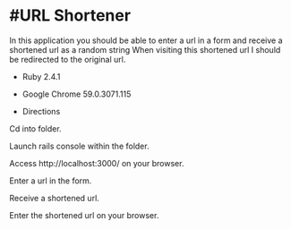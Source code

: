 # #URL Shortener

In this application you should be able to enter a url in a form and receive a shortened url as a random string
When visiting this shortened url I should be redirected to the original url.

* Ruby 2.4.1

* Google Chrome 59.0.3071.115

* Directions

Cd into folder.

Launch rails console within the folder.

Access http://localhost:3000/ on your browser.

Enter a url in the form. 

Receive a shortened url.

Enter the shortened url on your browser.




